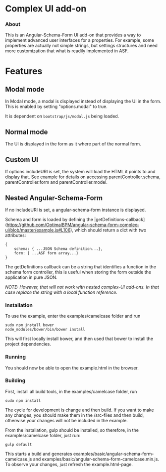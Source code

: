 
Complex UI add-on
=================
### About

This is an Angular-Schema-Form UI add-on that provides a way to implement advanced user interfaces for a properties.
For example, some properties are actually not simple strings, but settings structures and need more customization that
what is readily implemented in ASF.

# Features

## Modal mode
In Modal mode, a modal is displayed instead of displaying the UI in the form. 
This is enabled by setting "options.modal" to true.

It is dependent on `bootstrap/js/modal.js` being loaded. 

## Normal mode
The UI is displayed in the form as it where part of the normal form.

## Custom UI
If options.includeURI is set, the system will load the HTML it points to and display that.
See example for details on accessing parentController.schema, parentController.form and parentController.model. 

## Nested Angular-Schema-Form
If no includeURI is set, a angular-schema-form instance is displayed.

Schema and form is loaded by defining the |getDefinitions-callback](https://github.com/OptimalBPM/angular-schema-form-complex-ui/blob/master/example.js#L106), which should return a dict with two attributes:
```
{
    schema: { ...JSON Schema definition...},
    form: { ...ASF form array...}
}
```

The getDefinitions callback can be a string that identifies a function in the schema form controller, this is useful when storing the form outside the application in pure JSON.

_NOTE:  However, that will not work with nested complex-UI add-ons. In that case replace the string with a local function reference._

### Installation
To use the example, enter the examples/camelcase folder and run
    
    sudo npm install bower
    node_modules/bower/bin/bower install
    
This will first locally install bower, and then used that bower to install the project dependencies. 


### Running

You should now be able to open the example.html in the browser.


### Building

First, install all build tools, in the examples/camelcase folder, run

    sudo npm install


The cycle for development is change and then build. 
If you want to make any changes, you should make them in the /src-files and then build, otherwise your changes
will not be included in the example. 

From the installation, gulp should be installed, so therefore, in the examples/camelcase folder, just run: 
   
    gulp default
   
This starts a build and generates examples/basic/angular-schema-form-camelcase.js and examples/basic/angular-schema-form-camelcase.min.js.
To observe your changes, just refresh the example.html-page.
